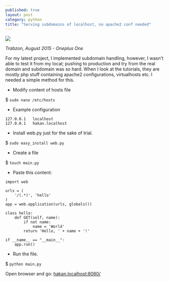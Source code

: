 ```yaml
---
published: true
layout: post
category: python
title: "Serving subdomains of localhost, no apache2 conf needed"
---
```



![](https://devdala.files.wordpress.com/2016/03/img_20151128_144700.jpg)

*Trabzon, August 2015 - Oneplus One*

For my latest project, I implemented subdomain handling, however, I wasn't able to test it from my local; pushing to production and try from the real domain and subdomain was so hard. When I look at the tutorials, they are mostly php stuff containing apache2 configurations, virtualhosts etc. I needed a simple method for this.

* Modify content of hosts file

$ `sudo nano /etc/hosts`

* Example configuration

```
127.0.0.1	localhost
127.0.0.1   hakan.localhost
```

* Install web.py just for the sake of trial.

$ `sudo easy_install web.py`

* Create a file

$ `touch main.py`

* Paste this content:

```
import web
        
urls = (
    '/(.*)', 'hello'
)
app = web.application(urls, globals())

class hello:        
    def GET(self, name):
        if not name: 
            name = 'World'
        return 'Hello, ' + name + '!'

if __name__ == "__main__":
    app.run()
```

* Run the file.

$ `python main.py`

Open browser and go: 
<hakan.localhost:8080/>
